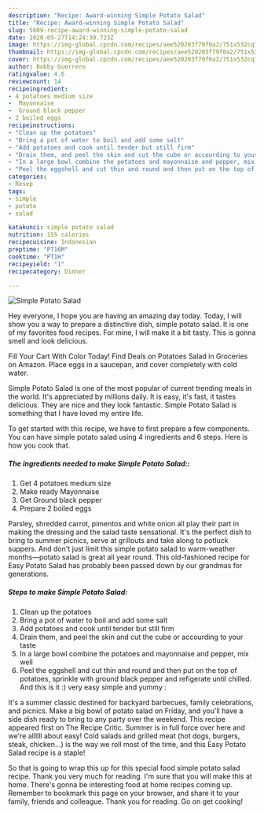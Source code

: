 ```yaml
---
description: "Recipe: Award-winning Simple Potato Salad"
title: "Recipe: Award-winning Simple Potato Salad"
slug: 5609-recipe-award-winning-simple-potato-salad
date: 2020-05-27T14:24:39.723Z
image: https://img-global.cpcdn.com/recipes/aee520203f79f0a2/751x532cq70/simple-potato-salad-recipe-main-photo.jpg
thumbnail: https://img-global.cpcdn.com/recipes/aee520203f79f0a2/751x532cq70/simple-potato-salad-recipe-main-photo.jpg
cover: https://img-global.cpcdn.com/recipes/aee520203f79f0a2/751x532cq70/simple-potato-salad-recipe-main-photo.jpg
author: Bobby Guerrero
ratingvalue: 4.6
reviewcount: 14
recipeingredient:
- 4 potatoes medium size
-  Mayonnaise
-  Ground black pepper
- 2 boiled eggs
recipeinstructions:
- "Clean up the potatoes"
- "Bring a pot of water to boil and add some salt"
- "Add potatoes and cook until tender but still firm"
- "Drain them, and peel the skin and cut the cube or accourding to your taste"
- "In a large bowl combine the potatoes and mayonnaise and pepper, mix well"
- "Peel the eggshell and cut thin and round and then put on the top of potatoes, sprinkle with ground black pepper and refigerate until chilled. And this is it :) very easy simple and yummy :"
categories:
- Resep
tags:
- simple
- potato
- salad

katakunci: simple potato salad
nutrition: 155 calories
recipecuisine: Indonesian
preptime: "PT16M"
cooktime: "PT1H"
recipeyield: "1"
recipecategory: Dinner

---
```



![Simple Potato Salad](https://img-global.cpcdn.com/recipes/aee520203f79f0a2/751x532cq70/simple-potato-salad-recipe-main-photo.jpg)

Hey everyone, I hope you are having an amazing day today. Today, I will show you a way to prepare a distinctive dish, simple potato salad. It is one of my favorites food recipes. For mine, I will make it a bit tasty. This is gonna smell and look delicious.

Fill Your Cart With Color Today! Find Deals on Potatoes Salad in Groceries on Amazon. Place eggs in a saucepan, and cover completely with cold water.

Simple Potato Salad is one of the most popular of current trending meals in the world. It's appreciated by millions daily. It is easy, it's fast, it tastes delicious. They are nice and they look fantastic. Simple Potato Salad is something that I have loved my entire life.


To get started with this recipe, we have to first prepare a few components. You can have simple potato salad using 4 ingredients and 6 steps. Here is how you cook that.

##### The ingredients needed to make Simple Potato Salad::

1. Get 4 potatoes medium size
1. Make ready  Mayonnaise
1. Get  Ground black pepper
1. Prepare 2 boiled eggs


Parsley, shredded carrot, pimentos and white onion all play their part in making the dressing and the salad taste sensational. It&#39;s the perfect dish to bring to summer picnics, serve at grillouts and take along to potluck suppers. And don&#39;t just limit this simple potato salad to warm-weather months—potato salad is great all year round. This old-fashioned recipe for Easy Potato Salad has probably been passed down by our grandmas for generations. 

##### Steps to make Simple Potato Salad:

1. Clean up the potatoes
1. Bring a pot of water to boil and add some salt
1. Add potatoes and cook until tender but still firm
1. Drain them, and peel the skin and cut the cube or accourding to your taste
1. In a large bowl combine the potatoes and mayonnaise and pepper, mix well
1. Peel the eggshell and cut thin and round and then put on the top of potatoes, sprinkle with ground black pepper and refigerate until chilled. And this is it :) very easy simple and yummy :


It&#39;s a summer classic destined for backyard barbecues, family celebrations, and picnics. Make a big bowl of potato salad on Friday, and you&#39;ll have a side dish ready to bring to any party over the weekend. This recipe appeared first on The Recipe Critic. Summer is in full force over here and we&#39;re allllll about easy! Cold salads and grilled meat (hot dogs, burgers, steak, chicken…) is the way we roll most of the time, and this Easy Potato Salad recipe is a staple! 

So that is going to wrap this up for this special food simple potato salad recipe. Thank you very much for reading. I'm sure that you will make this at home. There's gonna be interesting food at home recipes coming up. Remember to bookmark this page on your browser, and share it to your family, friends and colleague. Thank you for reading. Go on get cooking!
